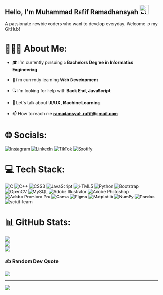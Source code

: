 ## Hello, I'm Muhammad Rafif Ramadhansyah <img src="https://user-images.githubusercontent.com/1303154/88677602-1635ba80-d120-11ea-84d8-d263ba5fc3c0.gif" width="30px" height="30px" alt="hi">
A passionate newbie coders who want to develop everyday. Welcome to my GitHub!

# 🙋🏻‍♂️ About Me:
- 🎓 I’m currently pursuing a **Bachelors Degree in Informatics Engineering**<br><br>
- 📗 I’m currently learning **Web Development**<br><br>
- 🔍 I’m looking for help with **Back End, JavaScript**<br><br>
- 💬 Let's talk about **UI/UX, Machine Learning**<br><br>
- 📫 How to reach me **ramadansyah.rafif@gmail.com**

# 🌐 Socials:
[![Instagram](https://img.shields.io/badge/Instagram-E4405F?style=for-the-badge&logo=instagram&logoColor=white)](https://instagram.com/rmd_rafif) [![LinkedIn](https://img.shields.io/badge/LinkedIn-0077B5?style=for-the-badge&logo=linkedin&logoColor=white)](https://linkedin.com/in/rafiframadhansyah) [![TikTok](https://img.shields.io/badge/TikTok-000000?style=for-the-badge&logo=tiktok&logoColor=white)](https://tiktok.com/@lilbrospip) [![Spotify](https://img.shields.io/badge/Spotify-1ED760?&style=for-the-badge&logo=spotify&logoColor=white)](https://open.spotify.com/user/zxkc7vlcjwwrkknn8l41ax8xu?si=9845b38759274fee)

# 💻 Tech Stack:
![C](https://img.shields.io/badge/c-%2300599C.svg?style=for-the-badge&logo=c&logoColor=white) ![C++](https://img.shields.io/badge/c++-%2300599C.svg?style=for-the-badge&logo=c%2B%2B&logoColor=white) ![CSS3](https://img.shields.io/badge/css3-%231572B6.svg?style=for-the-badge&logo=css3&logoColor=white) ![JavaScript](https://img.shields.io/badge/javascript-%23323330.svg?style=for-the-badge&logo=javascript&logoColor=%23F7DF1E) ![HTML5](https://img.shields.io/badge/html5-%23E34F26.svg?style=for-the-badge&logo=html5&logoColor=white) ![Python](https://img.shields.io/badge/python-3670A0?style=for-the-badge&logo=python&logoColor=ffdd54) ![Bootstrap](https://img.shields.io/badge/bootstrap-%238511FA.svg?style=for-the-badge&logo=bootstrap&logoColor=white) ![OpenCV](https://img.shields.io/badge/opencv-%23white.svg?style=for-the-badge&logo=opencv&logoColor=white) ![MySQL](https://img.shields.io/badge/mysql-4479A1.svg?style=for-the-badge&logo=mysql&logoColor=white) ![Adobe Illustrator](https://img.shields.io/badge/adobe%20illustrator-%23FF9A00.svg?style=for-the-badge&logo=adobe%20illustrator&logoColor=white) ![Adobe Photoshop](https://img.shields.io/badge/adobe%20photoshop-%2331A8FF.svg?style=for-the-badge&logo=adobe%20photoshop&logoColor=white) ![Adobe Premiere Pro](https://img.shields.io/badge/Adobe%20Premiere%20Pro-9999FF.svg?style=for-the-badge&logo=Adobe%20Premiere%20Pro&logoColor=white) ![Canva](https://img.shields.io/badge/Canva-%2300C4CC.svg?style=for-the-badge&logo=Canva&logoColor=white) ![Figma](https://img.shields.io/badge/figma-%23F24E1E.svg?style=for-the-badge&logo=figma&logoColor=white) ![Matplotlib](https://img.shields.io/badge/Matplotlib-%23ffffff.svg?style=for-the-badge&logo=Matplotlib&logoColor=black) ![NumPy](https://img.shields.io/badge/numpy-%23013243.svg?style=for-the-badge&logo=numpy&logoColor=white) ![Pandas](https://img.shields.io/badge/pandas-%23150458.svg?style=for-the-badge&logo=pandas&logoColor=white) ![scikit-learn](https://img.shields.io/badge/scikit--learn-%23F7931E.svg?style=for-the-badge&logo=scikit-learn&logoColor=white)

# 📊 GitHub Stats:
![](https://github-readme-stats.vercel.app/api?username=raaapiiip&theme=nightowl&hide_border=false&include_all_commits=false&count_private=false)<br/>
![](https://github-readme-streak-stats.herokuapp.com/?user=raaapiiip&theme=nightowl&hide_border=false)<br/>
![](https://github-readme-stats.vercel.app/api/top-langs/?username=raaapiiip&theme=nightowl&hide_border=false&include_all_commits=false&count_private=false&layout=compact)

### ✍️ Random Dev Quote
![](https://quotes-github-readme.vercel.app/api?type=horizontal&theme=tokyonight)

---
[![](https://visitcount.itsvg.in/api?id=raaapiiip&icon=5&color=0)](https://visitcount.itsvg.in)

